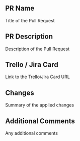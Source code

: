 ## PR Name

Title of the Pull Request

## PR Description

Description of the Pull Request

## Trello / Jira Card

Link to the Trello/Jira Card URL

## Changes

Summary of the applied changes

## Additional Comments

Any additional comments